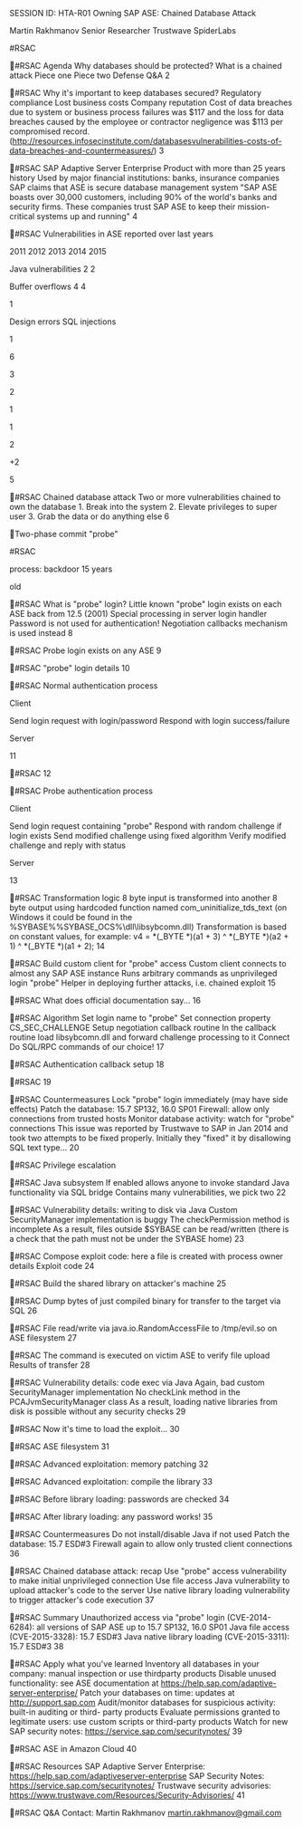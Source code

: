 SESSION ID: HTA-R01
Owning SAP ASE: Chained Database Attack

Martin Rakhmanov
Senior Researcher Trustwave SpiderLabs

#RSAC

#RSAC
Agenda
 Why databases should be protected?  What is a chained attack  Piece one  Piece two  Defense  Q&A
2

#RSAC
Why it's important to keep databases secured?
 Regulatory compliance  Lost business costs  Company reputation
Cost of data breaches due to system or business process failures was $117 and the loss for data breaches caused by the employee or contractor negligence was $113
per compromised record. (http://resources.infosecinstitute.com/databasesvulnerabilities-costs-of-data-breaches-and-countermeasures/)
3

#RSAC
SAP Adaptive Server Enterprise
 Product with more than 25 years history  Used by major financial institutions: banks, insurance companies  SAP claims that ASE is secure database management system
"SAP ASE boasts over 30,000 customers, including 90% of the world's banks and security firms. These companies trust SAP ASE to keep their mission-critical systems up and running"
4

#RSAC
Vulnerabilities in ASE reported over last years

2011 2012 2013 2014 2015

Java vulnerabilities 2
2

Buffer overflows
4 4

1

Design errors SQL injections

1

6

3

2

1

1

2

+2

5

#RSAC
Chained database attack
 Two or more vulnerabilities chained to own the database 1. Break into the system 2. Elevate privileges to super user 3. Grab the data or do anything else
6

Two-phase commit "probe"

#RSAC

process: backdoor 15 years

old

#RSAC
What is "probe" login?
 Little known "probe" login exists on each ASE back from 12.5 (2001)
 Special processing in server login handler  Password is not used for authentication!  Negotiation callbacks mechanism is used instead
8

#RSAC
Probe login exists on any ASE
9

#RSAC
"probe" login details
10

#RSAC
Normal authentication process

Client

Send login request with login/password Respond with login success/failure

Server

11

#RSAC
12

#RSAC
Probe authentication process

Client

Send login request containing "probe" Respond with random challenge if login exists Send modified challenge using fixed algorithm Verify modified challenge and reply with status

Server

13

#RSAC
Transformation logic
 8 byte input is transformed into another 8 byte output using hardcoded function named com_uninitialize_tds_text (on Windows it could be found in the %SYBASE%\%SYBASE_OCS%\dll\libsybcomn.dll)
 Transformation is based on constant values, for example:
v4 = *(_BYTE *)(a1 + 3) ^ *(_BYTE *)(a2 + 1) ^ *(_BYTE *)(a1 + 2);
14

#RSAC
Build custom client for "probe" access
 Custom client connects to almost any SAP ASE instance  Runs arbitrary commands as unprivileged login "probe"  Helper in deploying further attacks, i.e. chained exploit
15

#RSAC
What does official documentation say...
16

#RSAC
Algorithm
 Set login name to "probe"  Set connection property CS_SEC_CHALLENGE  Setup negotiation callback routine  In the callback routine load libsybcomn.dll and forward
challenge processing to it  Connect  Do SQL/RPC commands of our choice!
17

#RSAC
Authentication callback setup
18

#RSAC
19

#RSAC
Countermeasures
 Lock "probe" login immediately (may have side effects)  Patch the database: 15.7 SP132, 16.0 SP01  Firewall: allow only connections from trusted hosts  Monitor database activity: watch for "probe" connections
This issue was reported by Trustwave to SAP in Jan 2014 and took two attempts to be fixed properly. Initially they "fixed" it by disallowing SQL text type...
20

#RSAC
Privilege escalation

#RSAC
Java subsystem
 If enabled allows anyone to invoke standard Java functionality via SQL bridge
 Contains many vulnerabilities, we pick two 
22

#RSAC
Vulnerability details: writing to disk via Java
 Custom SecurityManager implementation is buggy  The checkPermission method is incomplete  As a result, files outside $SYBASE can be read/written (there is a
check that the path must not be under the SYBASE home)
23

#RSAC
Compose exploit code: here a file is created with process owner details
Exploit code
24

#RSAC
Build the shared library on attacker's machine
25

#RSAC
Dump bytes of just compiled binary for transfer to the target via SQL
26

#RSAC
File read/write via java.io.RandomAccessFile to /tmp/evil.so on ASE filesystem
27

#RSAC
The command is executed on victim ASE to verify file upload
Results of transfer
28

#RSAC
Vulnerability details: code exec via Java
 Again, bad custom SecurityManager implementation  No checkLink method in the PCAJvmSecurityManager class  As a result, loading native libraries from disk is possible without
any security checks
29

#RSAC
Now it's time to load the exploit...
30

#RSAC
ASE filesystem
31

#RSAC
Advanced exploitation: memory patching
32

#RSAC
Advanced exploitation: compile the library
33

#RSAC
Before library loading: passwords are checked
34

#RSAC
After library loading: any password works!
35

#RSAC
Countermeasures
 Do not install/disable Java if not used  Patch the database: 15.7 ESD#3  Firewall again to allow only trusted client connections
36

#RSAC
Chained database attack: recap
 Use "probe" access vulnerability to make initial unprivileged connection
 Use file access Java vulnerability to upload attacker's code to the server
 Use native library loading vulnerability to trigger attacker's code execution
37

#RSAC
Summary
 Unauthorized access via "probe" login (CVE-2014-6284): all versions of SAP ASE up to 15.7 SP132, 16.0 SP01
 Java file access (CVE-2015-3328): 15.7 ESD#3  Java native library loading (CVE-2015-3311): 15.7 ESD#3
38

#RSAC
Apply what you've learned
 Inventory all databases in your company: manual inspection or use thirdparty products
 Disable unused functionality: see ASE documentation at https://help.sap.com/adaptive-server-enterprise/
 Patch your databases on time: updates at http://support.sap.com  Audit/monitor databases for suspicious activity: built-in auditing or third-
party products  Evaluate permissions granted to legitimate users: use custom scripts or
third-party products  Watch for new SAP security notes: https://service.sap.com/securitynotes/
39

#RSAC
ASE in Amazon Cloud
40

#RSAC
Resources
 SAP Adaptive Server Enterprise: https://help.sap.com/adaptiveserver-enterprise
 SAP Security Notes: https://service.sap.com/securitynotes/  Trustwave security advisories:
https://www.trustwave.com/Resources/Security-Advisories/
41

#RSAC
Q&A
Contact: Martin Rakhmanov martin.rakhmanov@gmail.com

